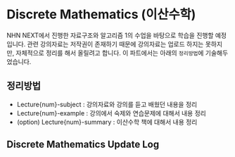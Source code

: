 # Discrete Mathematics (이산수학)

NHN NEXT에서 진행한 자료구조와 알고리즘 1의 수업을 바탕으로 학습을 진행할 예정입니다.
관련 강의자료는 저작권이 존재하기 때문에 강의자료는 업로드 하지는 못하지만, 자체적으로 정리를 해서 올릴려고 합니다. 
이 파트에서는 아래의 `정리방법`에 기술해두었습니다. 

## 정리방법

* Lecture{num}-subject : 강의자료와 강의를 듣고 배웠던 내용을 정리
* Lecture{num}-example : 강의에서 숙제와 연습문제에 대해서 내용 정리
* (option) Lecture{num}-summary : 이산수학 책에 대해서 내용 정리 

## Discrete Mathematics Update Log
